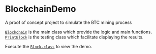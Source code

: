# BlockchainDemo

A proof of concept project to simulate the BTC mining process   

[`Blockchain`](https://github.com/xipingsg/BlockchainDemo/blob/master/src/BlockChain.java) is the main class which provide the logic and main functions.   
[`PrintBlock`](https://github.com/xipingsg/BlockchainDemo/blob/master/src/Print.java) is the testing class which facilitate displaying the results.


Execute the [`Block.class`](https://github.com/xipingsg/BlockchainDemo/blob/master/classes/PrintBlock.class) to view the demo.
